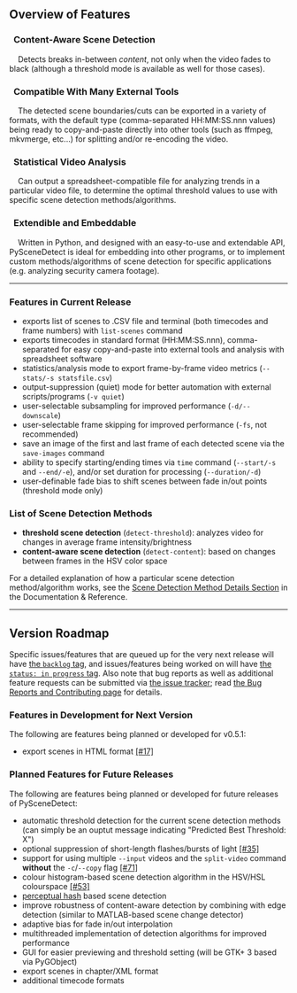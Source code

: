 
## Overview of Features

<div class="warning">
<h3><span class="fa fa-eye wy-text-neutral"></span>&nbsp; Content-Aware Scene Detection</h3>
&nbsp;<span class="fa fa-info-circle wy-text-info"></span>&nbsp;&nbsp; Detects breaks in-between <i>content</i>, not only when the video fades to black (although a threshold mode is available as well for those cases).
</div>

<div class="important">
<h3><span class="fa fa-desktop wy-text-info"></span>&nbsp; Compatible With Many External Tools</h3>
&nbsp;<span class="fa fa-info-circle wy-text-info"></span>&nbsp;&nbsp; The detected scene boundaries/cuts can be exported in a variety of formats, with the default type (comma-separated HH:MM:SS.nnn values) being ready to copy-and-paste directly into other tools (such as ffmpeg, mkvmerge, etc...) for splitting and/or re-encoding the video.
</div>

<div class="danger">
<h3><span class="fa fa-bar-chart-o wy-text-warning"></span>&nbsp; Statistical Video Analysis</h3>
&nbsp;<span class="fa fa-info-circle wy-text-info"></span>&nbsp;&nbsp; Can output a spreadsheet-compatible file for analyzing trends in a particular video file, to determine the optimal threshold values to use with specific scene detection methods/algorithms. 
</div>

<div class="warning">
<h3><span class="fa fa-code wy-text-danger"></span>&nbsp; Extendible and Embeddable</h3>
&nbsp;<span class="fa fa-info-circle wy-text-info"></span>&nbsp;&nbsp; Written in Python, and designed with an easy-to-use and extendable API, PySceneDetect is ideal for embedding into other programs, or to implement custom methods/algorithms of scene detection for specific applications (e.g. analyzing security camera footage).
</div>


----------------


### Features in Current Release

 - exports list of scenes to .CSV file and terminal (both timecodes and frame numbers) with `list-scenes` command
 - exports timecodes in standard format (HH:MM:SS.nnn), comma-separated for easy copy-and-paste into external tools and analysis with spreadsheet software
 - statistics/analysis mode to export frame-by-frame video metrics (`--stats/-s statsfile.csv`)
 - output-suppression (quiet) mode for better automation with external scripts/programs (`-v quiet`)
 - user-selectable subsampling for improved performance (`-d/--downscale`)
 - user-selectable frame skipping for improved performance (`-fs`, not recommended)
 - save an image of the first and last frame of each detected scene via the `save-images` command
 - ability to specify starting/ending times via `time` command (`--start/-s` and `--end/-e`), and/or set duration for processing (`--duration/-d`)
 - user-definable fade bias to shift scenes between fade in/out points (threshold mode only)

### List of Scene Detection Methods

 - **threshold scene detection** (`detect-threshold`): analyzes video for changes in average frame intensity/brightness
 - **content-aware scene detection** (`detect-content`): based on changes between frames in the HSV color space

For a detailed explanation of how a particular scene detection method/algorithm works, see the [Scene Detection Method Details Section](reference/detection-methods.md) in the Documentation & Reference.


----------------


## Version Roadmap

Specific issues/features that are queued up for the very next release will have [the `backlog` tag](https://github.com/Breakthrough/PySceneDetect/issues?q=is%3Aissue+is%3Aopen+label%3A%22status%3A+backlog%22), and issues/features being worked on will have [the `status: in progress` tag](https://github.com/Breakthrough/PySceneDetect/issues?q=is%3Aissue+is%3Aopen+label%3A%22status%3A+in+progress%22).  Also note that bug reports as well as additional feature requests can be submitted via [the issue tracker](https://github.com/Breakthrough/PySceneDetect/issues); read [the Bug Reports and Contributing page](contributing.md) for details.

<h3>Features in Development for Next Version</h3>

The following are features being planned or developed for v0.5.1:

 - export scenes in HTML format [ [#17] ](https://github.com/Breakthrough/PySceneDetect/issues/17)

<h3>Planned Features for Future Releases</h3>

The following are features being planned or developed for future releases of PySceneDetect:

 - automatic threshold detection for the current scene detection methods (can simply be an ouptut message indicating "Predicted Best Threshold: X")
 - optional suppression of short-length flashes/bursts of light [ [#35] ](https://github.com/Breakthrough/PySceneDetect/issues/35)
 - support for using multiple `--input` videos and the `split-video` command **without** the `-c`/`--copy` flag [ [#71] ](https://github.com/Breakthrough/PySceneDetect/issues/71)
 - colour histogram-based scene detection algorithm in the HSV/HSL colourspace [ [#53] ](https://github.com/Breakthrough/PySceneDetect/issues/53)
 - [perceptual hash](https://en.wikipedia.org/wiki/Perceptual_hashing) based scene detection
 - improve robustness of content-aware detection by combining with edge detection (similar to MATLAB-based scene change detector)
 - adaptive bias for fade in/out interpolation
 - multithreaded implementation of detection algorithms for improved performance
 - GUI for easier previewing and threshold setting (will be GTK+ 3 based via PyGObject)
 - export scenes in chapter/XML format
 - additional timecode formats

